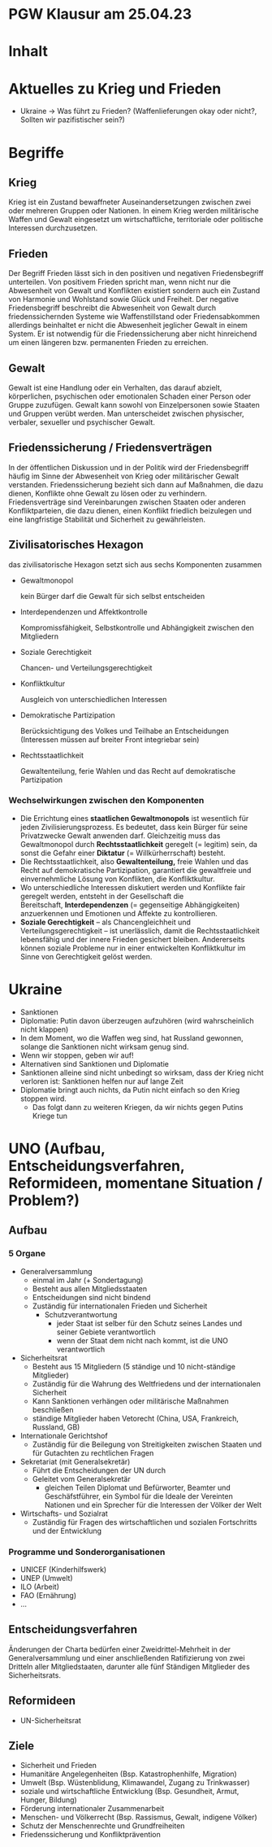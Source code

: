 # PGW Klausur am 25.04.23

# Inhalt

# Aktuelles zu Krieg und Frieden

- Ukraine → Was führt zu Frieden? (Waffenlieferungen okay oder nicht?, Sollten wir pazifistischer sein?)

# Begriffe

## Krieg

Krieg ist ein Zustand bewaffneter Auseinandersetzungen zwischen zwei oder mehreren Gruppen oder Nationen. In einem Krieg werden militärische Waffen und Gewalt eingesetzt um wirtschaftliche, territoriale oder politische Interessen durchzusetzen.

## Frieden

Der Begriff Frieden lässt sich in den positiven und negativen Friedensbegriff unterteilen. Von positivem Frieden spricht man, wenn nicht nur die Abwesenheit von Gewalt und Konflikten existiert sondern auch ein Zustand von Harmonie und Wohlstand sowie Glück und Freiheit. Der negative Friedensbegriff beschreibt die Abwesenheit von Gewalt durch friedenssichernden Systeme wie Waffenstillstand oder Friedensabkommen  allerdings beinhaltet er nicht die Abwesenheit jeglicher Gewalt in einem System. Er ist notwendig für die Friedenssicherung aber nicht hinreichend um einen längeren bzw. permanenten Frieden zu erreichen.

## Gewalt

Gewalt ist eine Handlung oder ein Verhalten, das darauf abzielt, körperlichen, psychischen oder emotionalen Schaden einer Person oder Gruppe zuzufügen. Gewalt kann sowohl von Einzelpersonen sowie Staaten und Gruppen verübt werden. Man unterscheidet zwischen physischer, verbaler, sexueller und psychischer Gewalt.

## Friedenssicherung / Friedensverträgen

In der öffentlichen Diskussion und in der Politik wird der Friedensbegriff häufig im Sinne der Abwesenheit von Krieg oder militärischer Gewalt verstanden. Friedenssicherung bezieht sich dann auf Maßnahmen, die dazu dienen, Konflikte ohne Gewalt zu lösen oder zu verhindern. Friedensverträge sind Vereinbarungen zwischen Staaten oder anderen Konfliktparteien, die dazu dienen, einen Konflikt friedlich beizulegen und eine langfristige Stabilität und Sicherheit zu gewährleisten.

## Zivilisatorisches Hexagon

das zivilisatorische Hexagon setzt sich aus sechs Komponenten zusammen

- Gewaltmonopol
    
    kein Bürger darf die Gewalt für sich selbst entscheiden
    
- Interdependenzen und Affektkontrolle
    
    Kompromissfähigkeit, Selbstkontrolle und Abhängigkeit zwischen den Mitgliedern
    
- Soziale Gerechtigkeit
    
    Chancen- und Verteilungsgerechtigkeit
    
- Konfliktkultur
    
    Ausgleich von unterschiedlichen Interessen
    
- Demokratische Partizipation
    
    Berücksichtigung des Volkes und Teilhabe an Entscheidungen (Interessen müssen auf breiter Front integriebar sein)
    
- Rechtsstaatlichkeit
    
    Gewaltenteilung, ferie Wahlen und das Recht auf demokratische Partizipation
    

### Wechselwirkungen zwischen den Komponenten

- Die Errichtung eines **staatlichen Gewaltmonopols** ist wesentlich für jeden Zivilisierungsprozess. Es bedeutet, dass kein Bürger für seine Privatzwecke Gewalt anwenden darf. Gleichzeitig muss das Gewaltmonopol durch **Rechtsstaatlichkeit** geregelt (= legitim) sein, da sonst die Gefahr einer **Diktatur** (= Willkürherrschaft) besteht.
- Die Rechtsstaatlichkeit, also **Gewaltenteilung,** freie Wahlen und das Recht auf demokratische Partizipation, garantiert die gewaltfreie und einvernehmliche Lösung von Konflikten, die Konfliktkultur.
- Wo unterschiedliche Interessen diskutiert werden und Konflikte fair geregelt werden, entsteht in der Gesellschaft die Bereitschaft, **Interdependenzen** (= gegenseitige Abhängigkeiten) anzuerkennen und Emotionen und Affekte zu kontrollieren.
- **Soziale Gerechtigkeit** – als Chancengleichheit und Verteilungsgerechtigkeit – ist unerlässlich, damit die Rechtsstaatlichkeit lebensfähig und der innere Frieden gesichert bleiben. Andererseits können soziale Probleme nur in einer entwickelten Konfliktkultur im Sinne von Gerechtigkeit gelöst werden.

# Ukraine

- Sanktionen
- Diplomatie: Putin davon überzeugen aufzuhören (wird wahrscheinlich nicht klappen)
- In dem Moment, wo die Waffen weg sind, hat Russland gewonnen, solange die Sanktionen nicht wirksam genug sind.
- Wenn wir stoppen, geben wir auf!
- Alternativen sind Sanktionen und Diplomatie
- Sanktionen alleine sind nicht unbedingt so wirksam, dass der Krieg nicht verloren ist: Sanktionen helfen nur auf lange Zeit
- Diplomatie bringt auch nichts, da Putin nicht einfach so den Krieg stoppen wird.
    - Das folgt dann zu weiteren Kriegen, da wir nichts gegen Putins Kriege tun

# UNO (Aufbau, Entscheidungsverfahren, Reformideen, momentane Situation / Problem?)

## Aufbau

### 5 Organe

- Generalversammlung
    - einmal im Jahr (+ Sondertagung)
    - Besteht aus allen Mitgliedsstaaten
    - Entscheidungen sind nicht bindend
    - Zuständig für internationalen Frieden und Sicherheit
        - Schutzverantwortung
            - jeder Staat ist selber für den Schutz seines Landes und seiner Gebiete verantwortlich
            - wenn der Staat dem nicht nach kommt, ist die UNO verantwortlich
- Sicherheitsrat
    - Besteht aus 15 Mitgliedern (5 ständige und 10 nicht-ständige Mitglieder)
    - Zuständig für die Wahrung des Weltfriedens und der internationalen Sicherheit
    - Kann Sanktionen verhängen oder militärische Maßnahmen beschließen
    - ständige Mitglieder haben Vetorecht (China, USA, Frankreich, Russland, GB)
- Internationale Gerichtshof
    - Zuständig für die Beilegung von Streitigkeiten zwischen Staaten und für Gutachten zu rechtlichen Fragen
- Sekretariat (mit Generalsekretär)
    - Führt die Entscheidungen der UN durch
    - Geleitet vom Generalsekretär
        - gleichen Teilen Diplomat und Befürworter, Beamter und Geschäfstführer, ein Symbol für die Ideale der Vereinten Nationen und ein Sprecher für die Interessen der Völker der Welt
- Wirtschafts- und Sozialrat
    - Zuständig für Fragen des wirtschaftlichen und sozialen Fortschritts und der Entwicklung

### Programme und Sonderorganisationen

- UNICEF (Kinderhilfswerk)
- UNEP (Umwelt)
- ILO (Arbeit)
- FAO (Ernährung)
- …

## Entscheidungsverfahren

Änderungen der Charta bedürfen einer Zweidrittel-Mehrheit in der Generalversammlung und einer anschließenden Ratifizierung von zwei Dritteln aller Mitgliedstaaten, darunter alle fünf Ständigen Mitglieder des Sicherheitsrats.

## Reformideen

- UN-Sicherheitsrat

## Ziele

- Sicherheit und Frieden
- Humanitäre Angelegenheiten (Bsp. Katastrophenhilfe, Migration)
- Umwelt (Bsp. Wüstenblidung, Klimawandel, Zugang zu Trinkwasser)
- soziale und wirtschaftliche Entwicklung (Bsp. Gesundheit, Armut, Hunger, Bildung)
- Förderung internationaler Zusammenarbeit
- Menschen- und Völkerrecht (Bsp. Rassismus, Gewalt, indigene Völker)
- Schutz der Menschenrechte und Grundfreiheiten
- Friedenssicherung und Konfliktprävention